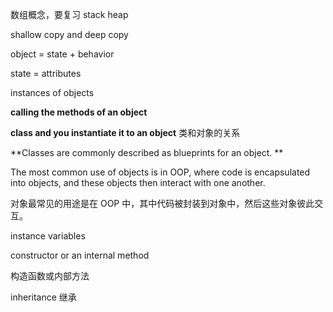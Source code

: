 
数组概念，要复习
stack heap

shallow copy and deep copy


object = state + behavior

state = attributes

  

instances of objects

  

**calling the methods of an object**

  

**class and you instantiate it to an object** 类和对象的关系

**Classes are commonly described as blueprints for an object. **

  
  

The most common use of objects is in OOP, where code is encapsulated into objects, and these objects then interact with one another.

对象最常见的用途是在 OOP 中，其中代码被封装到对象中，然后这些对象彼此交互。

  

instance variables

  

constructor or an internal method

构造函数或内部方法

  
  

inheritance 继承